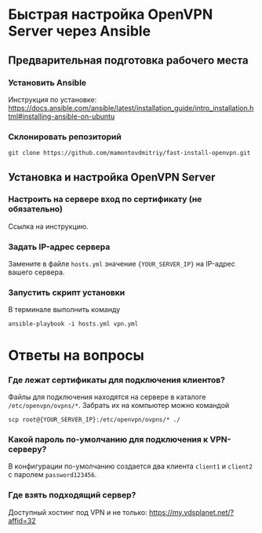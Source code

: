 # Быстрая настройка OpenVPN Server через Ansible

## Предварительная подготовка рабочего места

### Установить Ansible 
Инструкция по установке: https://docs.ansible.com/ansible/latest/installation_guide/intro_installation.html#installing-ansible-on-ubuntu

### Склонировать репозиторий  

    git clone https://github.com/mamontovdmitriy/fast-install-openvpn.git

## Установка и настройка OpenVPN Server

### Настроить на сервере вход по сертификату (не обязательно)
Ссылка на инструкцию.

### Задать IP-адрес сервера
Замените в файле `hosts.yml` значение `{YOUR_SERVER_IP}` на  IP-адрес вашего сервера.

### Запустить скрипт установки 
В терминале выполнить команду

    ansible-playbook -i hosts.yml vpn.yml


# Ответы на вопросы
### Где лежат сертификаты для подключения клиентов?
Файлы для подключения находятся на сервере в каталоге `/etc/openvpn/ovpns/*`.
Забрать их на компьютер можно командой

    scp root@{YOUR_SERVER_IP}:/etc/openvpn/ovpns/* ./
### Какой пароль по-умолчанию для подключения к VPN-серверу?
В конфигурации по-умолчанию создается два клиента `client1` и `client2` с паролем `password123456`.
### Где взять подходящий сервер?
Доступный хостинг под VPN и не только: https://my.vdsplanet.net/?affid=32
